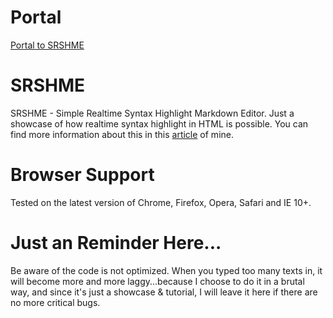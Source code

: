 # Portal
[Portal to SRSHME](http://zushenyan.github.io/SRSHME/)

# SRSHME
SRSHME - Simple Realtime Syntax Highlight Markdown Editor. Just a showcase of how realtime syntax highlight in HTML is possible. You can find more information about this in this [article](http://zushenyan.github.io/2013/10/16/realtime-syntax-highlight-editor-on-web-how-is-that-possible.html) of mine.

# Browser Support
Tested on the latest version of Chrome, Firefox, Opera, Safari and IE 10+.

# Just an Reminder Here...
Be aware of the code is not optimized. When you typed too many texts in, 
it will become more and more laggy...because I choose to do it in a brutal way,
and since it's just a showcase & tutorial, I will leave it here if there are no more critical bugs.
